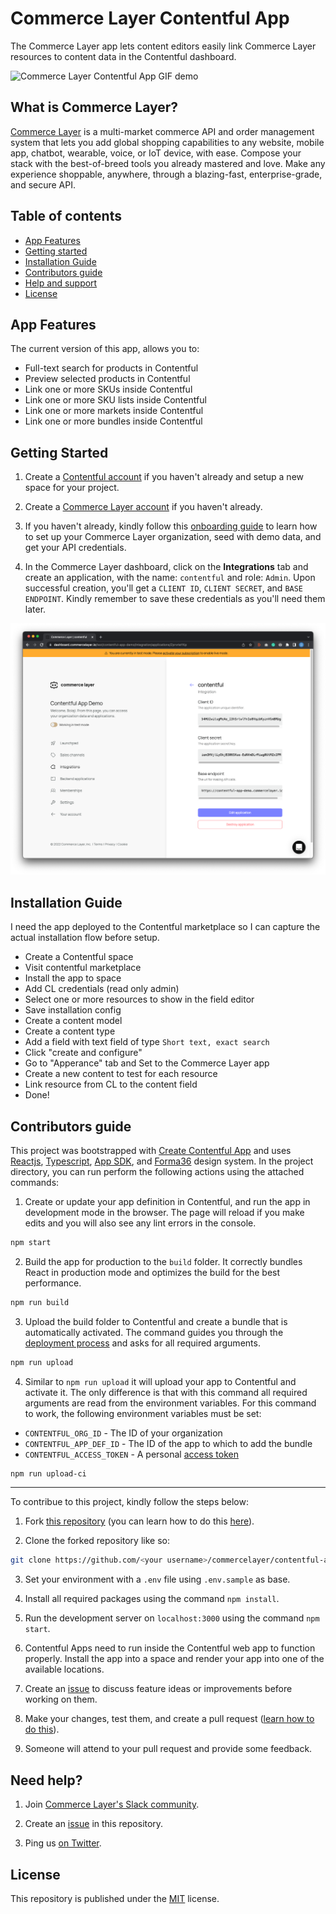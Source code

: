# Commerce Layer Contentful App

The Commerce Layer app lets content editors easily link Commerce Layer resources to content data in the Contentful dashboard.

![Commerce Layer Contentful App GIF demo]()

## What is Commerce Layer?

[Commerce Layer](https://commercelayer.io) is a multi-market commerce API and order management system that lets you add global shopping capabilities to any website, mobile app, chatbot, wearable, voice, or IoT device, with ease. Compose your stack with the best-of-breed tools you already mastered and love. Make any experience shoppable, anywhere, through a blazing-fast, enterprise-grade, and secure API.

## Table of contents

- [App Features](#features)
- [Getting started](#getting-started)
- [Installation Guide](#installation-guide)
- [Contributors guide](#contributors-guide)
- [Help and support](#need-help)
- [License](#license)

## App Features

The current version of this app, allows you to:

- Full-text search for products in Contentful
- Preview selected products in Contentful
- Link one or more SKUs inside Contentful
- Link one or more SKU lists inside Contentful
- Link one or more markets inside Contentful
- Link one or more bundles inside Contentful

## Getting Started

1. Create a [Contentful account](https://www.contentful.com) if you haven't already and setup a new space for your project.

2. Create a [Commerce Layer account](https://dashboard.commercelayer.io/sign_up) if you haven't already.

3. If you haven't already, kindly follow this [onboarding guide](https://docs.commercelayer.io/developers) to learn how to set up your Commerce Layer organization, seed with demo data, and get your API credentials.

4. In the Commerce Layer dashboard, click on the **Integrations** tab and create an application, with the name: `contentful` and role: `Admin`. Upon successful creation, you'll get a `CLIENT ID`, `CLIENT SECRET`, and `BASE ENDPOINT`. Kindly remember to save these credentials as you'll need them later.

![A screenshot of the Commerce Layer dashboard](./public/assets/screenshots/cl-integration.png)

## Installation Guide

I need the app deployed to the Contentful marketplace so I can capture the actual installation flow before setup.

- Create a Contentful space
- Visit contentful marketplace
- Install the app to space
- Add CL credentials (read only admin)
- Select one or more resources to show in the field editor
- Save installation config
- Create a content model
- Create a content type
- Add a field with text field of type `Short text, exact search`
- Click "create and configure"
- Go to "Apperance" tab and Set to the Commerce Layer app
- Create a new content to test for each resource
- Link resource from CL to the content field
- Done!

## Contributors guide

This project was bootstrapped with [Create Contentful App](https://github.com/contentful/create-contentful-app) and uses [Reactjs](https://reactjs.org/), [Typescript](https://www.typescriptlang.org/), [App SDK](https://www.contentful.com/developers/docs/extensibility/app-framework/sdk/), and [Forma36](https://github.com/contentful/forma-36) design system. In the project directory, you can run perform the following actions using the attached commands:

1. Create or update your app definition in Contentful, and run the app in development mode in the browser. The page will reload if you make edits and you will also see any lint errors in the console.

```bash
npm start
```

2. Build the app for production to the `build` folder. It correctly bundles React in production mode and optimizes the build for the best performance.

```bash
npm run build
```

3. Upload the build folder to Contentful and create a bundle that is automatically activated. The command guides you through the [deployment process](https://www.contentful.com/developers/docs/extensibility/app-framework/create-contentful-app/#deploy-with-contentful) and asks for all required arguments.

```bash
npm run upload
```

4. Similar to `npm run upload` it will upload your app to Contentful and activate it. The only difference is that with this command all required arguments are read from the environment variables. For this command to work, the following environment variables must be set: 

- `CONTENTFUL_ORG_ID` - The ID of your organization
- `CONTENTFUL_APP_DEF_ID` - The ID of the app to which to add the bundle
- `CONTENTFUL_ACCESS_TOKEN` - A personal [access token](https://www.contentful.com/developers/docs/references/content-management-api/#/reference/personal-access-tokens)

```bash
npm run upload-ci
```

--- 

To contribue to this project, kindly follow the steps below:

1. Fork [this repository](https://github.com/commercelayer/contentful-app) (you can learn how to do this [here](https://help.github.com/articles/fork-a-repo)).

2. Clone the forked repository like so:

```bash
git clone https://github.com/<your username>/commercelayer/contentful-app.git && cd commercelayer/contentful-app
```

3. Set your environment with a `.env` file using `.env.sample` as base.

4. Install all required packages using the command `npm install`.

5. Run the development server on `localhost:3000` using the command `npm start`.

6. Contentful Apps need to run inside the Contentful web app to function properly. Install the app into a space and render your app into one of the available locations.

7. Create an [issue](https://github.com/commercelayer/contentful-app/issues) to discuss feature ideas or improvements before working on them.

8. Make your changes, test them, and create a pull request ([learn how to do this](https://docs.github.com/en/github/collaborating-with-issues-and-pull-requests/creating-a-pull-request)).

9. Someone will attend to your pull request and provide some feedback.

## Need help?

1. Join [Commerce Layer's Slack community](https://slack.commercelayer.app).

2. Create an [issue](https://github.com/commercelayer/commercelayer-react-checkout/issues) in this repository.

3. Ping us [on Twitter](https://twitter.com/commercelayer).

## License

This repository is published under the [MIT](LICENSE) license.
